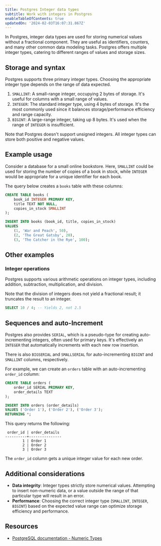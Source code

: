 ```yaml
---
title: Postgres Integer data types
subtitle: Work with integers in Postgres
enableTableOfContents: true
updatedOn: '2024-02-03T16:07:31.867Z'
---
```


In Postgres, integer data types are used for storing numerical values without a fractional component. They are useful as identifiers, counters, and many other common data modeling tasks. Postgres offers multiple integer types, catering to different ranges of values and storage sizes.

<CTA />

## Storage and syntax

Postgres supports three primary integer types. Choosing the appropriate integer type depends on the range of data expected.

1. `SMALLINT`: A small-range integer, occupying 2 bytes of storage. It's useful for columns with a small range of values.
2. `INTEGER`: The standard integer type, using 4 bytes of storage. It's the most commonly used since it balances storage/performance efficiency and range capacity.
3. `BIGINT`: A large-range integer, taking up 8 bytes. It's used when the range of `INTEGER` is insufficient.

Note that Postgres doesn't support unsigned integers. All integer types can store both positive and negative values.

## Example usage

Consider a database for a small online bookstore. Here, `SMALLINT` could be used for storing the number of copies of a book in stock, while `INTEGER` would be appropriate for a unique identifier for each book.

The query below creates a `books` table with these columns:

```sql
CREATE TABLE books (
    book_id INTEGER PRIMARY KEY,
    title TEXT NOT NULL,
    copies_in_stock SMALLINT
);

INSERT INTO books (book_id, title, copies_in_stock)
VALUES
    (1, 'War and Peach', 50),
    (2, 'The Great Gatsby', 20),
    (3, 'The Catcher in the Rye', 100);
```

## Other examples

### Integer operations

Postgres supports various arithmetic operations on integer types, including addition, subtraction, multiplication, and division.

Note that the division of integers does not yield a fractional result; it truncates the result to an integer.

```sql
SELECT 10 / 4; -- Yields 2, not 2.5
```

## Sequences and auto-Increment

Postgres also provides `SERIAL`, which is a pseudo-type for creating auto-incrementing integers, often used for primary keys. It's effectively an `INTEGER` that automatically increments with each new row insertion.

There is also `BIGSERIAL` and `SMALLSERIAL` for auto-incrementing `BIGINT` and `SMALLINT` columns, respectively.

For example, we can create an `orders` table with an auto-incrementing `order_id` column:

```sql
CREATE TABLE orders (
    order_id SERIAL PRIMARY KEY,
    order_details TEXT
);

INSERT INTO orders (order_details)
VALUES ('Order 1'), ('Order 2'), ('Order 3');
RETURNING *;
```

This query returns the following:

```text
 order_id | order_details
----------+---------------
        1 | Order 1
        2 | Order 2
        3 | Order 3
```

The `order_id` column gets a unique integer value for each new order.

## Additional considerations

- **Data integrity**: Integer types strictly store numerical values. Attempting to insert non-numeric data, or a value outside the range of that particular type will result in an error.
- **Performance**: Choosing the correct integer type (`SMALLINT`, `INTEGER`, `BIGINT`) based on the expected value range can optimize storage efficiency and performance.

## Resources

- [PostgreSQL documentation - Numeric Types](https://www.postgresql.org/docs/current/datatype-numeric.html)

<NeedHelp />
